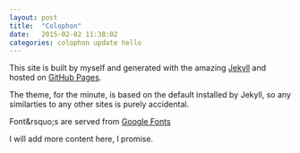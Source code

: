 ```yaml
---
layout: post
title:  "Colophon"
date:   2015-02-02 11:38:02
categories: colophon update hello
---
```

This site is built by myself and generated with the amazing [Jekyll](http://jekyllrb.com/) and hosted on [GitHub Pages](http://pages.github.com).

The theme, for the minute, is based on the default installed by Jekyll, so any similarties to any other sites is purely accidental.

Font&amp;rsquo;s are served from [Google Fonts](https://www.google.com/fonts)

I will add more content here, I promise.

[jekyll]:      http://jekyllrb.com
[jekyll-gh]:   https://github.com/jekyll/jekyll
[jekyll-help]: https://github.com/jekyll/jekyll-help
